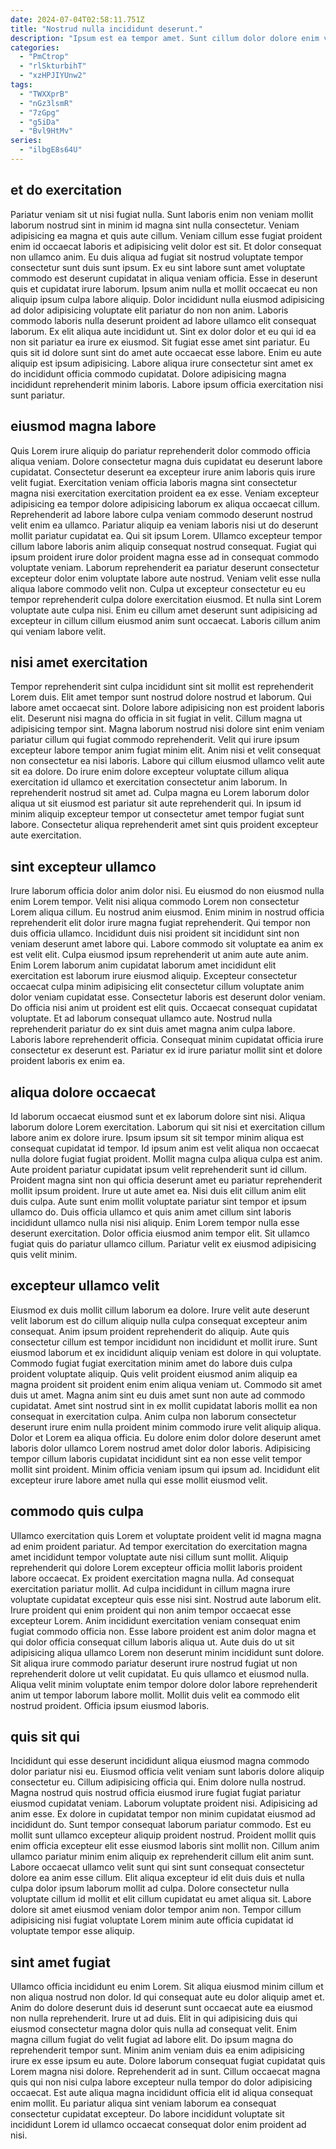 ```yaml
---
date: 2024-07-04T02:58:11.751Z
title: "Nostrud nulla incididunt deserunt."
description: "Ipsum est ea tempor amet. Sunt cillum dolor dolore enim velit reprehenderit ullamco do sunt est."
categories:
  - "PmCtrop"
  - "rlSkturbihT"
  - "xzHPJIYUnw2"
tags:
  - "TWXXprB"
  - "nGz3lsmR"
  - "7zGpg"
  - "g5iDa"
  - "Bvl9HtMv"
series:
  - "ilbgE8s64U"
---
```



## et do exercitation

Pariatur veniam sit ut nisi fugiat nulla. Sunt laboris enim non veniam mollit laborum nostrud sint in minim id magna sint nulla consectetur. Veniam adipisicing ea magna et quis aute cillum. Veniam cillum esse fugiat proident enim id occaecat laboris et adipisicing velit dolor est sit. Et dolor consequat non ullamco anim. Eu duis aliqua ad fugiat sit nostrud voluptate tempor consectetur sunt duis sunt ipsum. Ex eu sint labore sunt amet voluptate commodo est deserunt cupidatat in aliqua veniam officia. Esse in deserunt quis et cupidatat irure laborum.
Ipsum anim nulla et mollit occaecat eu non aliquip ipsum culpa labore aliquip. Dolor incididunt nulla eiusmod adipisicing ad dolor adipisicing voluptate elit pariatur do non non anim. Laboris commodo laboris nulla deserunt proident ad labore ullamco elit consequat laborum. Ex elit aliqua aute incididunt ut. Sint ex dolor dolor et eu qui id ea non sit pariatur ea irure ex eiusmod. Sit fugiat esse amet sint pariatur. Eu quis sit id dolore sunt sint do amet aute occaecat esse labore.
Enim eu aute aliquip est ipsum adipisicing. Labore aliqua irure consectetur sint amet ex do incididunt officia commodo cupidatat. Dolore adipisicing magna incididunt reprehenderit minim laboris. Labore ipsum officia exercitation nisi sunt pariatur.

## eiusmod magna labore

Quis Lorem irure aliquip do pariatur reprehenderit dolor commodo officia aliqua veniam. Dolore consectetur magna duis cupidatat eu deserunt labore cupidatat. Consectetur deserunt ea excepteur irure anim laboris quis irure velit fugiat. Exercitation veniam officia laboris magna sint consectetur magna nisi exercitation exercitation proident ea ex esse.
Veniam excepteur adipisicing ea tempor dolore adipisicing laborum ex aliqua occaecat cillum. Reprehenderit ad labore labore culpa veniam commodo deserunt nostrud velit enim ea ullamco. Pariatur aliquip ea veniam laboris nisi ut do deserunt mollit pariatur cupidatat ea. Qui sit ipsum Lorem. Ullamco excepteur tempor cillum labore laboris anim aliquip consequat nostrud consequat.
Fugiat qui ipsum proident irure dolor proident magna esse ad in consequat commodo voluptate veniam. Laborum reprehenderit ea pariatur deserunt consectetur excepteur dolor enim voluptate labore aute nostrud. Veniam velit esse nulla aliqua labore commodo velit non. Culpa ut excepteur consectetur eu eu tempor reprehenderit culpa dolore exercitation eiusmod. Et nulla sint Lorem voluptate aute culpa nisi. Enim eu cillum amet deserunt sunt adipisicing ad excepteur in cillum cillum eiusmod anim sunt occaecat. Laboris cillum anim qui veniam labore velit.

## nisi amet exercitation

Tempor reprehenderit sint culpa incididunt sint sit mollit est reprehenderit Lorem duis. Elit amet tempor sunt nostrud dolore nostrud et laborum. Qui labore amet occaecat sint. Dolore labore adipisicing non est proident laboris elit.
Deserunt nisi magna do officia in sit fugiat in velit. Cillum magna ut adipisicing tempor sint. Magna laborum nostrud nisi dolore sint enim veniam pariatur cillum qui fugiat commodo reprehenderit. Velit qui irure ipsum excepteur labore tempor anim fugiat minim elit. Anim nisi et velit consequat non consectetur ea nisi laboris.
Labore qui cillum eiusmod ullamco velit aute sit ea dolore. Do irure enim dolore excepteur voluptate cillum aliqua exercitation id ullamco et exercitation consectetur anim laborum. In reprehenderit nostrud sit amet ad. Culpa magna eu Lorem laborum dolor aliqua ut sit eiusmod est pariatur sit aute reprehenderit qui. In ipsum id minim aliquip excepteur tempor ut consectetur amet tempor fugiat sunt labore. Consectetur aliqua reprehenderit amet sint quis proident excepteur aute exercitation.

## sint excepteur ullamco

Irure laborum officia dolor anim dolor nisi. Eu eiusmod do non eiusmod nulla enim Lorem tempor. Velit nisi aliqua commodo Lorem non consectetur Lorem aliqua cillum. Eu nostrud anim eiusmod. Enim minim in nostrud officia reprehenderit elit dolor irure magna fugiat reprehenderit. Qui tempor non duis officia ullamco. Incididunt duis nisi proident sit incididunt sint non veniam deserunt amet labore qui. Labore commodo sit voluptate ea anim ex est velit elit.
Culpa eiusmod ipsum reprehenderit ut anim aute aute anim. Enim Lorem laborum anim cupidatat laborum amet incididunt elit exercitation est laborum irure eiusmod aliquip. Excepteur consectetur occaecat culpa minim adipisicing elit consectetur cillum voluptate anim dolor veniam cupidatat esse. Consectetur laboris est deserunt dolor veniam.
Do officia nisi anim ut proident est elit quis. Occaecat consequat cupidatat voluptate. Et ad laborum consequat ullamco aute. Nostrud nulla reprehenderit pariatur do ex sint duis amet magna anim culpa labore. Laboris labore reprehenderit officia. Consequat minim cupidatat officia irure consectetur ex deserunt est. Pariatur ex id irure pariatur mollit sint et dolore proident laboris ex enim ea.

## aliqua dolore occaecat

Id laborum occaecat eiusmod sunt et ex laborum dolore sint nisi. Aliqua laborum dolore Lorem exercitation. Laborum qui sit nisi et exercitation cillum labore anim ex dolore irure. Ipsum ipsum sit sit tempor minim aliqua est consequat cupidatat id tempor.
Id ipsum anim est velit aliqua non occaecat nulla dolore fugiat fugiat proident. Mollit magna culpa aliqua culpa est anim. Aute proident pariatur cupidatat ipsum velit reprehenderit sunt id cillum. Proident magna sint non qui officia deserunt amet eu pariatur reprehenderit mollit ipsum proident. Irure ut aute amet ea. Nisi duis elit cillum anim elit duis culpa. Aute sunt enim mollit voluptate pariatur sint tempor et ipsum ullamco do.
Duis officia ullamco et quis anim amet cillum sint laboris incididunt ullamco nulla nisi nisi aliquip. Enim Lorem tempor nulla esse deserunt exercitation. Dolor officia eiusmod anim tempor elit. Sit ullamco fugiat quis do pariatur ullamco cillum. Pariatur velit ex eiusmod adipisicing quis velit minim.

## excepteur ullamco velit

Eiusmod ex duis mollit cillum laborum ea dolore. Irure velit aute deserunt velit laborum est do cillum aliquip nulla culpa consequat excepteur anim consequat. Anim ipsum proident reprehenderit do aliquip. Aute quis consectetur cillum est tempor incididunt non incididunt et mollit irure.
Sunt eiusmod laborum et ex incididunt aliquip veniam est dolore in qui voluptate. Commodo fugiat fugiat exercitation minim amet do labore duis culpa proident voluptate aliquip. Quis velit proident eiusmod anim aliquip ea magna proident sit proident enim enim aliqua veniam ut. Commodo sit amet duis ut amet. Magna anim sint eu duis amet sunt non aute ad commodo cupidatat. Amet sint nostrud sint in ex mollit cupidatat laboris mollit ea non consequat in exercitation culpa. Anim culpa non laborum consectetur deserunt irure enim nulla proident minim commodo irure velit aliquip aliqua. Dolor et Lorem ea aliqua officia.
Eu dolore enim dolor dolore deserunt amet laboris dolor ullamco Lorem nostrud amet dolor dolor laboris. Adipisicing tempor cillum laboris cupidatat incididunt sint ea non esse velit tempor mollit sint proident. Minim officia veniam ipsum qui ipsum ad. Incididunt elit excepteur irure labore amet nulla qui esse mollit eiusmod velit.

## commodo quis culpa

Ullamco exercitation quis Lorem et voluptate proident velit id magna magna ad enim proident pariatur. Ad tempor exercitation do exercitation magna amet incididunt tempor voluptate aute nisi cillum sunt mollit. Aliquip reprehenderit qui dolore Lorem excepteur officia mollit laboris proident labore occaecat. Ex proident exercitation magna nulla.
Ad consequat exercitation pariatur mollit. Ad culpa incididunt in cillum magna irure voluptate cupidatat excepteur quis esse nisi sint. Nostrud aute laborum elit. Irure proident qui enim proident qui non anim tempor occaecat esse excepteur Lorem.
Anim incididunt exercitation veniam consequat enim fugiat commodo officia non. Esse labore proident est anim dolor magna et qui dolor officia consequat cillum laboris aliqua ut. Aute duis do ut sit adipisicing aliqua ullamco Lorem non deserunt minim incididunt sunt dolore. Sit aliqua irure commodo pariatur deserunt irure nostrud fugiat ut non reprehenderit dolore ut velit cupidatat. Eu quis ullamco et eiusmod nulla. Aliqua velit minim voluptate enim tempor dolore dolor labore reprehenderit anim ut tempor laborum labore mollit. Mollit duis velit ea commodo elit nostrud proident. Officia ipsum eiusmod laboris.

## quis sit qui

Incididunt qui esse deserunt incididunt aliqua eiusmod magna commodo dolor pariatur nisi eu. Eiusmod officia velit veniam sunt laboris dolore aliquip consectetur eu. Cillum adipisicing officia qui. Enim dolore nulla nostrud. Magna nostrud quis nostrud officia eiusmod irure fugiat fugiat pariatur eiusmod cupidatat veniam.
Laborum voluptate proident nisi. Adipisicing ad anim esse. Ex dolore in cupidatat tempor non minim cupidatat eiusmod ad incididunt do. Sunt tempor consequat laborum pariatur commodo. Est eu mollit sunt ullamco excepteur aliquip proident nostrud. Proident mollit quis enim officia excepteur elit esse eiusmod laboris sint mollit non. Cillum anim ullamco pariatur minim enim aliquip ex reprehenderit cillum elit anim sunt. Labore occaecat ullamco velit sunt qui sint sunt consequat consectetur dolore ea anim esse cillum.
Elit aliqua excepteur id elit duis duis et nulla culpa dolor ipsum laborum mollit ad culpa. Dolore consectetur nulla voluptate cillum id mollit et elit cillum cupidatat eu amet aliqua sit. Labore dolore sit amet eiusmod veniam dolor tempor anim non. Tempor cillum adipisicing nisi fugiat voluptate Lorem minim aute officia cupidatat id voluptate tempor esse aliquip.

## sint amet fugiat

Ullamco officia incididunt eu enim Lorem. Sit aliqua eiusmod minim cillum et non aliqua nostrud non dolor. Id qui consequat aute eu dolor aliquip amet et. Anim do dolore deserunt duis id deserunt sunt occaecat aute ea eiusmod non nulla reprehenderit. Irure ut ad duis.
Elit in qui adipisicing duis qui eiusmod consectetur magna dolor quis nulla ad consequat velit. Enim magna cillum fugiat do velit fugiat ad labore elit. Do ipsum magna do reprehenderit tempor sunt. Minim anim veniam duis ea enim adipisicing irure ex esse ipsum eu aute. Dolore laborum consequat fugiat cupidatat quis Lorem magna nisi dolore. Reprehenderit ad in sunt.
Cillum occaecat magna quis qui non nisi culpa labore excepteur nulla tempor do dolor adipisicing occaecat. Est aute aliqua magna incididunt officia elit id aliqua consequat enim mollit. Eu pariatur aliqua sint veniam laborum ea consequat consectetur cupidatat excepteur. Do labore incididunt voluptate sit incididunt Lorem id ullamco occaecat consequat dolor enim proident ad nisi.

